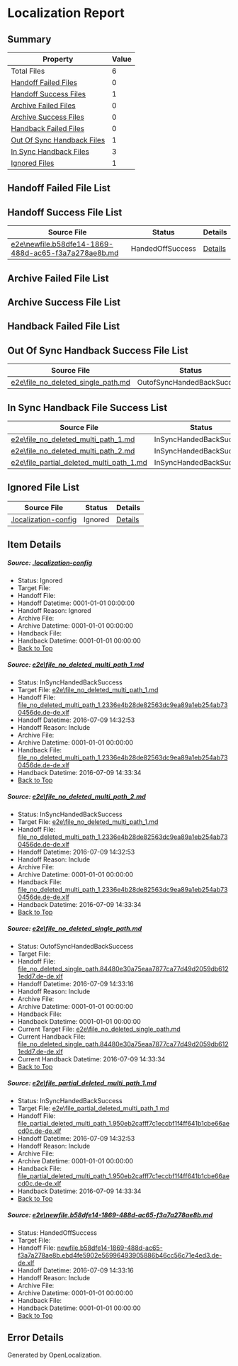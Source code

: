 # <a name='report-top'></a> Localization Report

## Summary
 Property | Value 
 -------- | ----- 
 Total Files | 6
[ Handoff Failed Files ](#handoff-failed-list)| 0
[ Handoff Success Files ](#handoff-success-list)| 1
[ Archive Failed Files ](#archive-failed-list)| 0
[ Archive Success Files ](#archive-success-list)| 0
[ Handback Failed Files ](#handback-failed-list)| 0
[ Out Of Sync Handback Files ](#outofsync-handback-success-list)| 1
[ In Sync Handback Files ](#insync-handback-success-list)| 3
[ Ignored Files ](#ignored-list)| 1

## <a name='handoff-failed-list'></a> Handoff Failed File List

## <a name='handoff-success-list'></a> Handoff Success File List
 Source File | Status | Details 
 ----------- | ------ | ------- 
 [e2e\newfile.b58dfe14-1869-488d-ac65-f3a7a278ae8b.md](https://github.com/OpenLocalizationTestOrg/oltest/blob/1e1e853ead93966c37b1d36f2e67587a3a46e3a6/e2e/newfile.b58dfe14-1869-488d-ac65-f3a7a278ae8b.md) | HandedOffSuccess | [Details](#919ac96cb76a59608973392b2dc4674dcc4c0c7e5)

## <a name='archive-failed-list'></a> Archive Failed File List

## <a name='archive-success-list'></a> Archive Success File List

## <a name='handback-failed-list'></a> Handback Failed File List

## <a name='outofsync-handback-success-list'></a> Out Of Sync Handback Success File List
 Source File | Status | Details 
 ----------- | ------ | ------- 
 [e2e\file_no_deleted_single_path.md](https://github.com/OpenLocalizationTestOrg/oltest/blob/1e1e853ead93966c37b1d36f2e67587a3a46e3a6/e2e/file_no_deleted_single_path.md) | OutofSyncHandedBackSuccess | [Details](#7c411badb4bfd3de3db18cd36c73716b89d231b13)

## <a name='insync-handback-success-list'></a> In Sync Handback File Success List
 Source File | Status | Details 
 ----------- | ------ | ------- 
 [e2e\file_no_deleted_multi_path_1.md](https://github.com/OpenLocalizationTestOrg/oltest/blob/58283fe712859364fc64b692288b43d0abacf945/e2e/file_no_deleted_multi_path_1.md) | InSyncHandedBackSuccess | [Details](#3ccca57ee97bd0511198ff44f807edadb2544a331)
 [e2e\file_no_deleted_multi_path_2.md](https://github.com/OpenLocalizationTestOrg/oltest/blob/1e1e853ead93966c37b1d36f2e67587a3a46e3a6/e2e/file_no_deleted_multi_path_2.md) | InSyncHandedBackSuccess | [Details](#3ccca57ee97bd0511198ff44f807edadb2544a332)
 [e2e\file_partial_deleted_multi_path_1.md](https://github.com/OpenLocalizationTestOrg/oltest/blob/58283fe712859364fc64b692288b43d0abacf945/e2e/file_partial_deleted_multi_path_1.md) | InSyncHandedBackSuccess | [Details](#629c47eaf2cbb991560c888a7eb254890ace5a374)

## <a name='ignored-list'></a> Ignored File List
 Source File | Status | Details 
 ----------- | ------ | ------- 
 [.localization-config](https://github.com/OpenLocalizationTestOrg/oltest/blob/1e1e853ead93966c37b1d36f2e67587a3a46e3a6/.localization-config) | Ignored | [Details](#3d4f252ac210baf56311d7e97dcc2db10974dbd20)

## Item Details
##### <a name='3d4f252ac210baf56311d7e97dcc2db10974dbd20'></a> Source: [.localization-config](https://github.com/OpenLocalizationTestOrg/oltest/blob/1e1e853ead93966c37b1d36f2e67587a3a46e3a6/.localization-config)
* Status: Ignored
* Target File: 
* Handoff File: 
* Handoff Datetime: 0001-01-01 00:00:00
* Handoff Reason: Ignored
* Archive File: 
* Archive Datetime: 0001-01-01 00:00:00
* Handback File: 
* Handback Datetime: 0001-01-01 00:00:00
* [Back to Top](#report-top)

##### <a name='3ccca57ee97bd0511198ff44f807edadb2544a331'></a> Source: [e2e\file_no_deleted_multi_path_1.md](https://github.com/OpenLocalizationTestOrg/oltest/blob/58283fe712859364fc64b692288b43d0abacf945/e2e/file_no_deleted_multi_path_1.md)
* Status: InSyncHandedBackSuccess
* Target File: [e2e\file_no_deleted_multi_path_1.md](https://github.com/OpenLocalizationTestOrg/oltest-dede-fly/blob/946f7249b40d375093e54942672d5184dbb302bc/e2e/file_no_deleted_multi_path_1.md)
* Handoff File: [file_no_deleted_multi_path_1.2336e4b28de82563dc9ea89a1eb254ab730456de.de-de.xlf](https://github.com/OpenLocalizationTestOrg/olhandoff-e2e/blob/2314947c1a848c95705c300ca870831d4893b67c/ol-handoff/OpenLocalizationTestOrg/oltest-dede-fly/ci/mt/file_no_deleted_multi_path_1.2336e4b28de82563dc9ea89a1eb254ab730456de.de-de.xlf)
* Handoff Datetime: 2016-07-09 14:32:53
* Handoff Reason: Include
* Archive File: 
* Archive Datetime: 0001-01-01 00:00:00
* Handback File: [file_no_deleted_multi_path_1.2336e4b28de82563dc9ea89a1eb254ab730456de.de-de.xlf](https://github.com/OpenLocalizationTestOrg/olhandback-e2e/blob/a0ee0be2e10e7cd2e21f4e9bfb2aef2ad9d99698/ol-handback/OpenLocalizationTestOrg/oltest-dede-fly/ci/mt/file_no_deleted_multi_path_1.2336e4b28de82563dc9ea89a1eb254ab730456de.de-de.xlf)
* Handback Datetime: 2016-07-09 14:33:34
* [Back to Top](#report-top)

##### <a name='3ccca57ee97bd0511198ff44f807edadb2544a332'></a> Source: [e2e\file_no_deleted_multi_path_2.md](https://github.com/OpenLocalizationTestOrg/oltest/blob/1e1e853ead93966c37b1d36f2e67587a3a46e3a6/e2e/file_no_deleted_multi_path_2.md)
* Status: InSyncHandedBackSuccess
* Target File: [e2e\file_no_deleted_multi_path_1.md](https://github.com/OpenLocalizationTestOrg/oltest-dede-fly/blob/946f7249b40d375093e54942672d5184dbb302bc/e2e/file_no_deleted_multi_path_1.md)
* Handoff File: [file_no_deleted_multi_path_1.2336e4b28de82563dc9ea89a1eb254ab730456de.de-de.xlf](https://github.com/OpenLocalizationTestOrg/olhandoff-e2e/blob/2314947c1a848c95705c300ca870831d4893b67c/ol-handoff/OpenLocalizationTestOrg/oltest-dede-fly/ci/mt/file_no_deleted_multi_path_1.2336e4b28de82563dc9ea89a1eb254ab730456de.de-de.xlf)
* Handoff Datetime: 2016-07-09 14:32:53
* Handoff Reason: Include
* Archive File: 
* Archive Datetime: 0001-01-01 00:00:00
* Handback File: [file_no_deleted_multi_path_1.2336e4b28de82563dc9ea89a1eb254ab730456de.de-de.xlf](https://github.com/OpenLocalizationTestOrg/olhandback-e2e/blob/a0ee0be2e10e7cd2e21f4e9bfb2aef2ad9d99698/ol-handback/OpenLocalizationTestOrg/oltest-dede-fly/ci/mt/file_no_deleted_multi_path_1.2336e4b28de82563dc9ea89a1eb254ab730456de.de-de.xlf)
* Handback Datetime: 2016-07-09 14:33:34
* [Back to Top](#report-top)

##### <a name='7c411badb4bfd3de3db18cd36c73716b89d231b13'></a> Source: [e2e\file_no_deleted_single_path.md](https://github.com/OpenLocalizationTestOrg/oltest/blob/1e1e853ead93966c37b1d36f2e67587a3a46e3a6/e2e/file_no_deleted_single_path.md)
* Status: OutofSyncHandedBackSuccess
* Target File: 
* Handoff File: [file_no_deleted_single_path.84480e30a75eaa7877ca77d49d2059db6121edd7.de-de.xlf](https://github.com/OpenLocalizationTestOrg/olhandoff-e2e/blob/7671da759cac0b6fd56073220886484cbdb68a65/ol-handoff/OpenLocalizationTestOrg/oltest-dede-fly/ci/mt/file_no_deleted_single_path.84480e30a75eaa7877ca77d49d2059db6121edd7.de-de.xlf)
* Handoff Datetime: 2016-07-09 14:33:16
* Handoff Reason: Include
* Archive File: 
* Archive Datetime: 0001-01-01 00:00:00
* Handback File: 
* Handback Datetime: 0001-01-01 00:00:00
* Current Target File: [e2e\file_no_deleted_single_path.md](https://github.com/OpenLocalizationTestOrg/oltest-dede-fly/blob/946f7249b40d375093e54942672d5184dbb302bc/e2e/file_no_deleted_single_path.md)
* Current Handback File: [file_no_deleted_single_path.84480e30a75eaa7877ca77d49d2059db6121edd7.de-de.xlf](https://github.com/OpenLocalizationTestOrg/olhandback-e2e/blob/a0ee0be2e10e7cd2e21f4e9bfb2aef2ad9d99698/ol-handback/OpenLocalizationTestOrg/oltest-dede-fly/ci/mt/file_no_deleted_single_path.84480e30a75eaa7877ca77d49d2059db6121edd7.de-de.xlf)
* Current Handback Datetime: 2016-07-09 14:33:34
* [Back to Top](#report-top)

##### <a name='629c47eaf2cbb991560c888a7eb254890ace5a374'></a> Source: [e2e\file_partial_deleted_multi_path_1.md](https://github.com/OpenLocalizationTestOrg/oltest/blob/58283fe712859364fc64b692288b43d0abacf945/e2e/file_partial_deleted_multi_path_1.md)
* Status: InSyncHandedBackSuccess
* Target File: [e2e\file_partial_deleted_multi_path_1.md](https://github.com/OpenLocalizationTestOrg/oltest-dede-fly/blob/946f7249b40d375093e54942672d5184dbb302bc/e2e/file_partial_deleted_multi_path_1.md)
* Handoff File: [file_partial_deleted_multi_path_1.950eb2cafff7c1eccbf1f4ff641b1cbe66aecd0c.de-de.xlf](https://github.com/OpenLocalizationTestOrg/olhandoff-e2e/blob/2314947c1a848c95705c300ca870831d4893b67c/ol-handoff/OpenLocalizationTestOrg/oltest-dede-fly/ci/mt/file_partial_deleted_multi_path_1.950eb2cafff7c1eccbf1f4ff641b1cbe66aecd0c.de-de.xlf)
* Handoff Datetime: 2016-07-09 14:32:53
* Handoff Reason: Include
* Archive File: 
* Archive Datetime: 0001-01-01 00:00:00
* Handback File: [file_partial_deleted_multi_path_1.950eb2cafff7c1eccbf1f4ff641b1cbe66aecd0c.de-de.xlf](https://github.com/OpenLocalizationTestOrg/olhandback-e2e/blob/a0ee0be2e10e7cd2e21f4e9bfb2aef2ad9d99698/ol-handback/OpenLocalizationTestOrg/oltest-dede-fly/ci/mt/file_partial_deleted_multi_path_1.950eb2cafff7c1eccbf1f4ff641b1cbe66aecd0c.de-de.xlf)
* Handback Datetime: 2016-07-09 14:33:34
* [Back to Top](#report-top)

##### <a name='919ac96cb76a59608973392b2dc4674dcc4c0c7e5'></a> Source: [e2e\newfile.b58dfe14-1869-488d-ac65-f3a7a278ae8b.md](https://github.com/OpenLocalizationTestOrg/oltest/blob/1e1e853ead93966c37b1d36f2e67587a3a46e3a6/e2e/newfile.b58dfe14-1869-488d-ac65-f3a7a278ae8b.md)
* Status: HandedOffSuccess
* Target File: 
* Handoff File: [newfile.b58dfe14-1869-488d-ac65-f3a7a278ae8b.ebd4fe5902e56996493905886b46cc56c71e4ed3.de-de.xlf](https://github.com/OpenLocalizationTestOrg/olhandoff-e2e/blob/7671da759cac0b6fd56073220886484cbdb68a65/ol-handoff/OpenLocalizationTestOrg/oltest-dede-fly/ci/mt/newfile.b58dfe14-1869-488d-ac65-f3a7a278ae8b.ebd4fe5902e56996493905886b46cc56c71e4ed3.de-de.xlf)
* Handoff Datetime: 2016-07-09 14:33:16
* Handoff Reason: Include
* Archive File: 
* Archive Datetime: 0001-01-01 00:00:00
* Handback File: 
* Handback Datetime: 0001-01-01 00:00:00
* [Back to Top](#report-top)


## Error Details

Generated by OpenLocalization.
